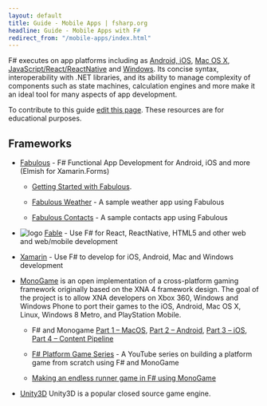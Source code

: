 ```yaml
---
layout: default
title: Guide - Mobile Apps | fsharp.org
headline: Guide - Mobile Apps with F#
redirect_from: "/mobile-apps/index.html"
---
```


F# executes on app platforms including as  [Android, iOS](../../use/mobile-apps/), [Mac OS X](../../use/mac/), [JavaScript/React/ReactNative](../../use/web-apps/) and [Windows](../../use/windows/). Its concise syntax, interoperability with .NET libraries, and its ability to manage complexity of components such as state machines, calculation engines and more make it an ideal tool for many aspects of app development. 

<div class="jumbotron visible-lg calloutBox" id="how-to-add-testimonial"> 
    <p>To contribute to this guide <a href="https://github.com/fsharp/fsharp.org/edit/gh-pages/guides/mobile-apps/index.md">edit this page</a>. These resources are for educational purposes. </p>
</div>              

## Frameworks

* [Fabulous](http://fabulous.dev) - F# Functional App Development for Android, iOS and more (Elmish for Xamarin.Forms)

  * [Getting Started with Fabulous](https://docs.fabulous.dev).

  * [Fabulous Weather](https://github.com/cboudereau/fabulous-weather) - A sample weather app using Fabulous

  * [Fabulous Contacts](https://github.com/TimLariviere/FabulousContacts) - A sample contacts app using Fabulous

* ![logo](../../images/thumbs/fable.png)&nbsp;[Fable](http://fable.io) - Use F# for React, ReactNative, HTML5 and other web and web/mobile development

* [Xamarin](https://dotnet.microsoft.com/apps/xamarin) - Use F# to develop for iOS, Android, Mac and Windows development

* [MonoGame](http://www.monogame.net/) is an open implementation of a cross-platform gaming framework originally
based on the XNA 4 framework design. The goal of the project is to allow XNA developers on Xbox 360, Windows and 
Windows Phone to port their games to the iOS, Android, Mac OS X, Linux, Windows 8 Metro, and PlayStation 
Mobile.  

  * F# and Monogame [Part 1 – MacOS](http://neildanson.wordpress.com/2013/07/30/f-and-monogame/), [Part 2 – Android](http://neildanson.wordpress.com/2013/07/31/f-and-monogame-part-2-android/), [Part 3 – iOS](http://neildanson.wordpress.com/2013/07/31/f-and-monogame-part-3-ios/), [Part 4 – Content Pipeline](http://neildanson.wordpress.com/2013/08/13/f-and-monogame-part-4-content-pipeline/)

  * [F# Platform Game Series](https://www.youtube.com/playlist?list=PLIH3o_QrxxcfNMC3TjZ5NlHnB1AmcyaiV) - A YouTube series on building a platform game from scratch using F# and MonoGame

  * [Making an endless runner game in F# using MonoGame](http://timjones.io/blog/archive/2014/12/28/make-santa-jump-game-in-fsharp-using-monogame)

* [Unity3D](https://github.com/eriksvedang/FSharp-Unity) Unity3D is a popular closed source game engine. 
 
